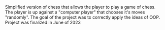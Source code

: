 Simplified version of chess that allows the player to play a game of chess. The player is up against a "computer player" that chooses it's moves "randomly". The goal of the project was to correctly apply the ideas of OOP. Project was finalized in June of 2023
